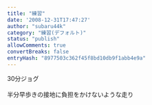 ```yaml
---
title: "練習"
date: '2008-12-31T17:47:27'
author: "subaru44k"
category: "練習(デフォルト)"
status: "publish"
allowComments: true
convertBreaks: false
entryHash: "8977503c362f45f8bd10db9f1abb4e9a"
---
```

30分ジョグ<br>
<br>
半分早歩きの接地に負担をかけないような走り
